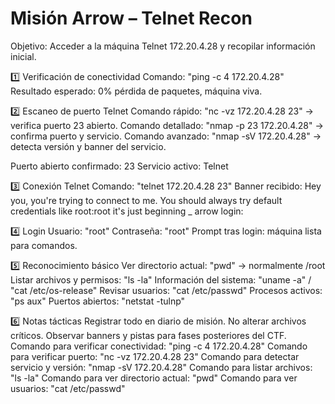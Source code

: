 # Misión Arrow – Telnet Recon

Objetivo: Acceder a la máquina Telnet 172.20.4.28 y recopilar información inicial.

1️⃣ Verificación de conectividad
Comando: "ping -c 4 172.20.4.28"
Resultado esperado: 0% pérdida de paquetes, máquina viva.

2️⃣ Escaneo de puerto Telnet
Comando rápido: "nc -vz 172.20.4.28 23" → verifica puerto 23 abierto.
Comando detallado: "nmap -p 23 172.20.4.28" → confirma puerto y servicio.
Comando avanzado: "nmap -sV 172.20.4.28" → detecta versión y banner del servicio.

Puerto abierto confirmado: 23
Servicio activo: Telnet

3️⃣ Conexión Telnet
Comando: "telnet 172.20.4.28 23"
Banner recibido:
Hey you, you're trying to connect to me.
You should always try default credentials like root:root
it's just beginning _
arrow login:

4️⃣ Login
Usuario: "root"
Contraseña: "root"
Prompt tras login: máquina lista para comandos.

5️⃣ Reconocimiento básico
Ver directorio actual: "pwd" → normalmente /root
Listar archivos y permisos: "ls -la"
Información del sistema: "uname -a" / "cat /etc/os-release"
Revisar usuarios: "cat /etc/passwd"
Procesos activos: "ps aux"
Puertos abiertos: "netstat -tulnp"

6️⃣ Notas tácticas
Registrar todo en diario de misión.
No alterar archivos críticos.
Observar banners y pistas para fases posteriores del CTF.
Comando para verificar conectividad: "ping -c 4 172.20.4.28"
Comando para verificar puerto: "nc -vz 172.20.4.28 23"
Comando para detectar servicio y versión: "nmap -sV 172.20.4.28"
Comando para listar archivos: "ls -la"
Comando para ver directorio actual: "pwd"
Comando para ver usuarios: "cat /etc/passwd"
